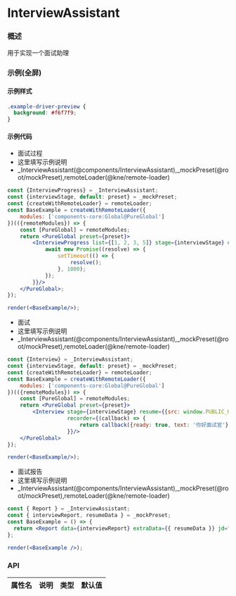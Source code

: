 
# InterviewAssistant


### 概述

用于实现一个面试助理


### 示例(全屏)


#### 示例样式

```scss
.example-driver-preview {
  background: #f6f7f9;
}
```

#### 示例代码

- 面试过程
- 这里填写示例说明
- _InterviewAssistant(@components/InterviewAssistant),_mockPreset(@root/mockPreset),remoteLoader(@kne/remote-loader)

```jsx
const {InterviewProgress} = _InterviewAssistant;
const {interviewStage, default: preset} = _mockPreset;
const {createWithRemoteLoader} = remoteLoader;
const BaseExample = createWithRemoteLoader({
    modules: ['components-core:Global@PureGlobal']
})(({remoteModules}) => {
    const [PureGlobal] = remoteModules;
    return <PureGlobal preset={preset}>
        <InterviewProgress list={[1, 2, 3, 5]} stage={interviewStage} onStageChange={async () => {
            await new Promise((resolve) => {
                setTimeout(() => {
                    resolve();
                }, 1000);
            });
        }}/>
    </PureGlobal>;
});

render(<BaseExample/>);

```

- 面试
- 这里填写示例说明
- _InterviewAssistant(@components/InterviewAssistant),_mockPreset(@root/mockPreset),remoteLoader(@kne/remote-loader)

```jsx
const {Interview} = _InterviewAssistant;
const {interviewStage, default: preset} = _mockPreset;
const {createWithRemoteLoader} = remoteLoader;
const BaseExample = createWithRemoteLoader({
    modules: ['components-core:Global@PureGlobal']
})(({remoteModules}) => {
    const [PureGlobal] = remoteModules;
    return <PureGlobal preset={preset}>
        <Interview stage={interviewStage} resume={{src: window.PUBLIC_URL + '/test-resume.pdf'}} jd="前端工程师"
                   recorder={(callback) => {
                       return callback({ready: true, text: '你好面试官'});
                   }}/>
    </PureGlobal>
});

render(<BaseExample/>);
```

- 面试报告
- 这里填写示例说明
- _InterviewAssistant(@components/InterviewAssistant),_mockPreset(@root/mockPreset),remoteLoader(@kne/remote-loader)

```jsx
const { Report } = _InterviewAssistant;
const { interviewReport, resumeData } = _mockPreset;
const BaseExample = () => {
  return <Report data={interviewReport} extraData={{ resumeData }} jd="产品经理" />;
};

render(<BaseExample />);

```


### API

|属性名|说明|类型|默认值|
|  ---  | ---  | --- | --- |

